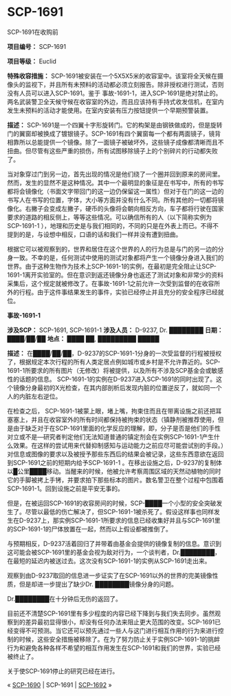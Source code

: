 # SCP-1691
                        




SCP-1691在收购前



**项目编号：** SCP-1691

**项目等级：** Euclid

**特殊收容措施：** SCP-1691被安装在一个5X5X5米的收容室中。该室将全天候在摄像头的监视下，并且所有未预料的活动都必须立刻报告。除非授权进行测试，否则没有人员可以进入SCP-1691。鉴于
事故-1691-1，进入SCP-1691是绝对禁止的。两名武装警卫全天候守候在收容室的外边，而且应该持有手持式收发信机，在室内发生未预料的活动才能使用。在室内安装有压力按钮提供一个早期预警装置。

**描述：** SCP-1691是一个四翼十字形旋转门。它的构架是由钢铁做成的，但是旋转门的翼窗却被换成了镀银镜子。SCP-1691有四个翼窗每一个都有两面镜子，镜背相靠所以总能提供一个镜像。除了一面镜子被破坏外，这些镜子成像都清晰而且不扭曲。但尽管有这些严重的损伤，所有试图移除镜子上的个别碎片的行动都失败了。

当对象穿过门到另一边，首先出现的情况是他们绕了一个圈并回到原来的房间里。然而，发生的显然不是这种情况。其中一个最明显的象征是在书写中，所有的书写都将会镜像化（书面文字带回门的这一边仍保留这一属性）但对于在门的这一边的书写人在书写的位置，字体，大小等方面并没有什么不同。所有其他的一切都将镜像化。右撇子会变成左撇子，硬币的头像将会朝向相反方向，车子都将行驶在国家要求的道路的相反侧上，等等这些情况。可以确信所有的人（以下简称实例为SCP-1691-1 ），地理和历史是与我们相同的，不同的只是在外表上而已。不得不提到的是，与设想中相反，口语的话和我们一样并没有遭到扭曲。

根据它可以被观察到的，世界和居住在这个世界的人的行为总是与门的另一边的分身一致。不幸的是，任何测试中使用的测试对象都将产生一个镜像分身进入我们的世界。由于这种生物作为技术上SCP-1691-1的实例，在最初是完全阻止让SCP-1691-1离开实验室的。但在意识到返还镜像分身也返还了测试对象和非常少的资料采集后，这个规定就被修改了。在事故-1691-1之前允许一次受到监督的在收容所外的行程。由于这件事结果发生的事件，实验已经停止并且充分的安全程序已经就位。

**事故-1691-1** 

**涉及SCP：**  SCP-1691, SCP-1691-1
**涉及人员：** D-9237, Dr. ████████
**日期：** ████/██/██
**地点：** ████ ██, █████████ █████

**描述：** 在████/██/██，D-9237的SCP-1691-1分身的一次受监督的行程被授权了，根据规定本次行程的所有人类定居点例如城市或乡村是不允许靠近的。SCP-1691-1所要求的所有图片（无修改）将被提供，以及所有不涉及SCP基金会或敏感性的话题的信息。 SCP-1691-1的实例在D-9237进入SCP-1691的同时出现了。这个镜像分身最初的X光检查，在其内部剖析后发现内脏的位置逆反了，就如同一个人的内脏左右逆位。

在检查之后， SCP-1691-1被蒙上眼，堵上嘴，拘束住而且在带离设施之前还把耳塞塞上，并且在收容室外的所有时间都保持被拘束的状态（镇静剂被推荐使用，但是由于缺乏对于在SCP-1691里面的化学反应的理解，即，分子是否是他们的手性对立或不是—研究者判定他们无法知道普通的镇定剂会在实例SCP-1691-1产生什么效果。在这样的尝试用来代替抑制感知与运动能力之前应尽可能尝试别的手段。）对信息或图像的要求以及被授予那些东西后的结果会被记录，这些东西意欲在返回到SCP-1691之前的短期内给予SCP-1691-1 。在移出设施之后，D-9237的复制体以█公里████移动。当醒来的时候，他被允许考察周围区域的天然动植物的同时它的手脚被拷上手铐，并要求拍下那些标本的图片。数名警卫在整个过程中包围着SCP-1691-1。回到设施之前是平安无事的。

但是，在被运回SCP-1691的收容房间的时候，SCP-████一个小型的安全突破发生了。尽管以最低的伤亡解决了，但SCP-1691-1被杀死了。假设这样事也同样发生在D-9237上，那实例SCP-1691-1所要求的信息已经收集好并且与SCP-1691里的SCP-1691-1的尸体放置在一起，然而以上假设都被推倒了。

与预期相反，D-9237活着回归了并带着由基金会提供的镜像复制的信息。意识到这可能会被SCP-1691里的基金会视为敌对行为，一个谈判者，Dr.████████，在最短的延迟内被送过去。这次没有SCP-1691-1的实例从SCP-1691走出来。

观察到由D-9237取回的信息进一步证实了在SCP-1691以外的世界的完美镜像性质，但是却进一步提出了缺少Dr. ████████镜像分身的问题。

Dr.████████在十分钟后无伤的返回了。

目前还不清楚SCP-1691里有多少程度的内容已经下降到与我们失去同步。虽然观察到的差异最初显得很小，却没有任何办法来阻止更大范围的改变。SCP-1691已经变得不可预测。当它还可以预先通过一些人与这门进行相互作用的行为来进行控制的时候，这些安全措施被移除了。在为了努力防止关于实例SCP-1691-1的挑衅行为和避免各种各样不希望的相互作用发生在SCP-1691和我们的世界，实验已经被终止了。

关于使SCP-1691停止的研究已经在进行。



« [SCP-1690](/scp-1690) | SCP-1691 | [SCP-1692](/scp-1692) »





                    